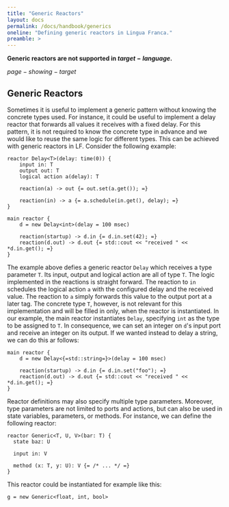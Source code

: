 ```yaml
---
title: "Generic Reactors"
layout: docs
permalink: /docs/handbook/generics
oneline: "Defining generic reactors in Lingua Franca."
preamble: >
---
```


<div class="lf-c lf-rs lf-py lf-ts">

**Generic reactors are not supported in $target-language$.**

</div>

<div class="lf-cpp">

$page-showing-target$

## Generic Reactors

Sometimes it is useful to implement a generic pattern without knowing the concrete types used. For instance, it could be useful to implement a delay reactor that forwards all values it receives with a fixed delay. For this pattern, it is not required to know the concrete type in advance and we would like to reuse the same logic for different types. This can be achieved with generic reactors in LF. Consider the following example:
```lf-cpp
reactor Delay<T>(delay: time(0)) {
    input in: T
    output out: T
    logical action a(delay): T

    reaction(a) -> out {= out.set(a.get()); =}

    reaction(in) -> a {= a.schedule(in.get(), delay); =}
}

main reactor {
    d = new Delay<int>(delay = 100 msec)

    reaction(startup) -> d.in {= d.in.set(42); =}
    reaction(d.out) -> d.out {= std::cout << "received " << *d.in.get(); =}
}
```

The example above defies a generic reactor `Delay` which receives a type parameter `T`. Its input, output and logical action are all of type `T`. The logic implemented in the reactions is straight forward. The reaction to `in` schedules the logical action `a` with the configured delay and the received value. The reaction to `a` simply forwards this value to the output port at a later tag. The concrete type `T`, however, is not relevant for this implementation and will be filled in only, when the reactor is instantiated. In our example, the main reactor instantiates `Delay`, specifying `int` as the type to be assigned to `T`. In consequence, we can set an integer on `d`'s input port and receive an integer on its output. If we wanted instead to delay a string, we can do this ar follows:
```lf-cpp
main reactor {
    d = new Delay<{=std::string=}>(delay = 100 msec)

    reaction(startup) -> d.in {= d.in.set("foo"); =}
    reaction(d.out) -> d.out {= std::cout << "received " << *d.in.get(); =}
}
```

Reactor definitions may also specify multiple type parameters. Moreover, type parameters are not limited to ports and actions, but can also be used in state variables, parameters, or methods. For instance, we can define the following reactor:
```lf-cpp
reactor Generic<T, U, V>(bar: T) {
  state baz: U
  
  input in: V

  method (x: T, y: U): V {= /* ... */ =}
}
```

This reactor could be instantiated for example like this:
```lf-cpp
g = new Generic<float, int, bool>
```

</div>


